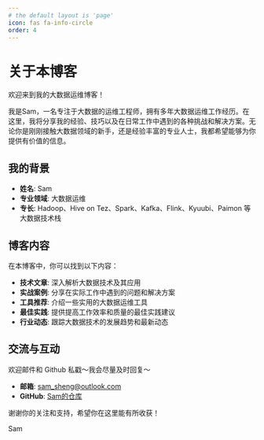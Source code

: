 ```yaml
---
# the default layout is 'page'
icon: fas fa-info-circle
order: 4
---
```


# 关于本博客

欢迎来到我的大数据运维博客！

我是Sam，一名专注于大数据的运维工程师，拥有多年大数据运维工作经历。在这里，我将分享我的经验、技巧以及在日常工作中遇到的各种挑战和解决方案。无论你是刚刚接触大数据领域的新手，还是经验丰富的专业人士，我都希望能够为你提供有价值的信息。

## 我的背景

- **姓名**: Sam
- **专业领域**: 大数据运维
- **专长**: Hadoop、Hive on Tez、Spark、Kafka、Flink、Kyuubi、Paimon 等大数据技术栈

## 博客内容

在本博客中，你可以找到以下内容：

- **技术文章**: 深入解析大数据技术及其应用
- **实战案例**: 分享在实际工作中遇到的问题和解决方案
- **工具推荐**: 介绍一些实用的大数据运维工具
- **最佳实践**: 提供提高工作效率和质量的最佳实践建议
- **行业动态**: 跟踪大数据技术的发展趋势和最新动态

## 交流与互动

欢迎邮件和 Github 私戳～我会尽量及时回复～
- **邮箱**: sam_sheng@outlook.com
- **GitHub**: [Sam的仓库](https://github.com/samstaygold)

谢谢你的关注和支持，希望你在这里能有所收获！

Sam


